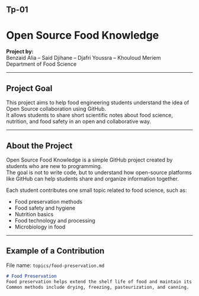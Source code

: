 ## Tp-01
# Open Source Food Knowledge

**Project by:**  
Benzaid Alia – Said Djihane – Djafri Youssra – Khouloud Meriem  
Department of Food Science

---

## Project Goal  
This project aims to help food engineering students understand the idea of Open Source collaboration using GitHub.  
It allows students to share short scientific notes about food science, nutrition, and food safety in an open and collaborative way.  

---

## About the Project  
Open Source Food Knowledge is a simple GitHub project created by students who are new to programming.  
The goal is not to write code, but to understand how open-source platforms like GitHub can help students share and organize information together.  

Each student contributes one small topic related to food science, such as:
- Food preservation methods  
- Food safety and hygiene  
- Nutrition basics  
- Food technology and processing  
- Microbiology in food  

---

## Example of a Contribution  
File name: `topics/food-preservation.md`

```markdown
# Food Preservation
Food preservation helps extend the shelf life of food and maintain its quality.  
Common methods include drying, freezing, pasteurization, and canning.
